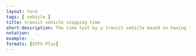```yaml
---
layout: term
tags: [ vehicle ]
title: transit vehicle stopping time
short-description: The time lost by a transit vehicle based on having to service a stop.  This includes deceleration, dwell time, accelerating and merging (if applicable).
notation:  .
example:  .
formats: [GTFS-Plus]
---
```

